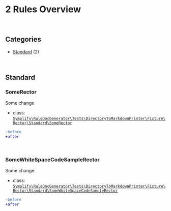 # 2 Rules Overview

<br>

## Categories

- [Standard](#standard) (2)

<br>

## Standard

### SomeRector

Some change

- class: [`Symplify\RuleDocGenerator\Tests\DirectoryToMarkdownPrinter\Fixture\Rector\Standard\SomeRector`](Fixture/Rector/Standard/SomeRector.php)

```diff
-before
+after
```

<br>

### SomeWhiteSpaceCodeSampleRector

Some change

- class: [`Symplify\RuleDocGenerator\Tests\DirectoryToMarkdownPrinter\Fixture\Rector\Standard\SomeWhiteSpaceCodeSampleRector`](Fixture/Rector/Standard/SomeWhiteSpaceCodeSampleRector.php)

```diff
-before
+after
```

<br>
